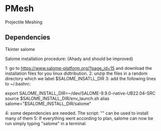 # PMesh
Projectile Meshing


## Dependencies 

Tkinter
salome

Salome installation procedure: (Ahady and should be improved)

1: go to https://www.salome-platform.org/?page_id=15 and download the installation files for you linux didtribution. 
2: unzip the files in a random directory which we label $SALOME_INSATLL_DIR
3: add the following lines to ~/.bashrc:

export SALOME_INSTALL_DIR=~/dev/SALOME-9.9.0-native-UB22.04-SRC
source $SALOME_INSTALL_DIR/env_launch.sh
alias salome="$SALOME_INSTALL_DIR/salome"

4: some dependencies are needed. The script: "" can be used to install many of them
5: If everything went according to plan, salome can now be run simply typing "salome" in a terminal.
